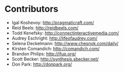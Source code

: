 Contributors
============

* Igal Koshevoy: http://pragmaticraft.com/
* Reid Beels: http://reidbeels.com/
* Todd Kenefsky: http://connectinteractivemedia.com/
* Audrey Eschright: http://lifeofaudrey.com/
* Selena Deckelmann: http://www.chesnok.com/daily/
* Kirsten Comandich: http://comandich.com/
* Brandon Philips: http://ifup.org/
* Scott Becker: http://synthesis.sbecker.net/
* Don Park: http://donpark.org/

